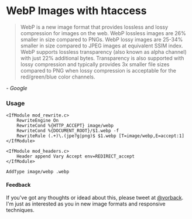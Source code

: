 WebP Images with htaccess
==========================

> WebP is a new image format that provides lossless and lossy compression for images on the web. WebP lossless images are 26% smaller in size compared to PNGs. WebP lossy images are 25-34% smaller in size compared to JPEG images at equivalent SSIM index. WebP supports lossless transparency (also known as alpha channel) with just 22% additional bytes. Transparency is also supported with lossy compression and typically provides 3x smaller file sizes compared to PNG when lossy compression is acceptable for the red/green/blue color channels.

*- Google*
  
  

### Usage
```htaccess
<IfModule mod_rewrite.c>
	RewriteEngine On
	RewriteCond %{HTTP_ACCEPT} image/webp
	RewriteCond %{DOCUMENT_ROOT}/$1.webp -f
	RewriteRule (.+)\.(jpe?g|png)$ $1.webp [T=image/webp,E=accept:1]
</IfModule>
 
<IfModule mod_headers.c>
	Header append Vary Accept env=REDIRECT_accept
</IfModule>
 
AddType image/webp .webp
```


#### Feedback
If you've got any thoughts or idead about this, please tweet at [@vorback](https://twitter.com/vorback).
I'm just as interested as you in new image formats and responsive techniques.
